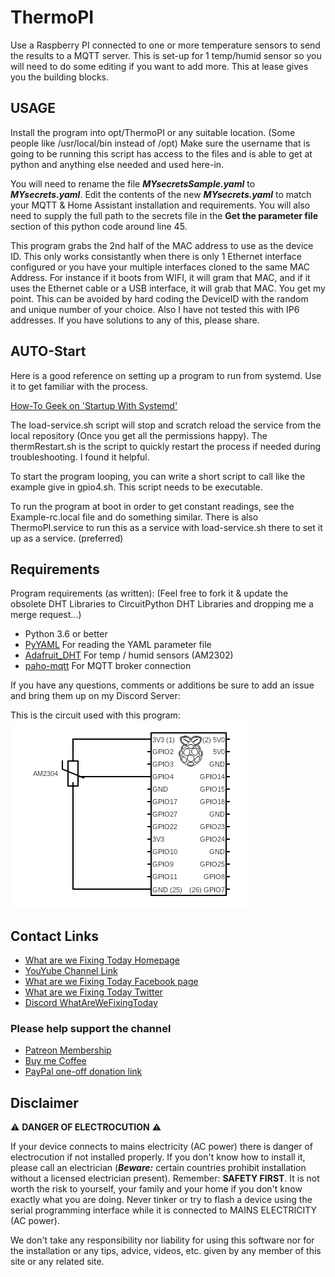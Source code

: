 # ThermoPI

Use a Raspberry PI connected to one or more temperature sensors to send the results to a MQTT server.  This is set-up for 1 temp/humid sensor so you will need to do some editing if you want to add more.  This at lease gives you the building blocks.

## USAGE

Install the program into opt/ThermoPI or any suitable location. (Some people like /usr/local/bin instead of /opt)  Make sure the username that is going to be running this script has access to the files and is able to get at python and anything else needed and used here-in.

You will need to rename the file ***MYsecretsSample.yaml*** to ***MYsecrets.yaml***.
Edit the contents of the new ***MYsecrets.yaml*** to match your MQTT & Home Assistant installation and requirements.  You will also need to supply the full path to the secrets file in the **Get the parameter file** section of this python code around line 45.

This program grabs the 2nd half of the MAC address to use as the device ID.  This only works consistantly when there is only 1 Ethernet interface configured or you have your multiple interfaces cloned to the same MAC Address.  For instance if it boots from WIFI, it will gram that MAC, and if it uses the Ethernet cable or a USB interface, it will grab that MAC.  You get my point.  This can be avoided by hard coding the DeviceID with the random and unique number of your choice.  Also I have not tested this with IP6 addresses.  If you have solutions to any of this, please share.

## AUTO-Start

Here is a good reference on setting up a program to run from systemd. Use it to get familiar with the process.

[How-To Geek on 'Startup With Systemd'](https://www.howtogeek.com/687970/how-to-run-a-linux-program-at-startup-with-systemd/)

The load-service.sh script will stop and scratch reload the service from the local repository (Once you get all the permissions happy).
The thermRestart.sh is the script to quickly restart the process if needed during troubleshooting.  I found it helpful.

To start the program looping, you can write a short script to call like the example give in gpio4.sh.  This script needs to be executable.

To run the program at boot in order to get constant readings,
    see the Example-rc.local file and do something similar.
    There is also ThermoPI.service to run this as a service with load-service.sh there to set it up as a service. (preferred)

## Requirements

Program requirements (as written):  (Feel free to fork it & update the obsolete DHT Libraries to CircuitPython DHT Libraries and dropping me a merge request...)

+ Python 3.6 or better
+ [PyYAML](https://pypi.org/project/PyYAML/) For reading the YAML parameter file
+ [Adafruit_DHT](https://github.com/adafruit/Adafruit_Python_DHT) For temp / humid sensors (AM2302)
+ [paho-mqtt](https://pypi.org/project/paho-mqtt/) For MQTT broker connection

If you have any questions, comments or additions be sure to add an issue and bring them up on my Discord Server:

This is the circuit used with this program:
![Circuit Used with ThermoPI](ThermoPI.png)

## Contact Links

+ [What are we Fixing Today Homepage](https://www.WhatAreWeFixing.Today/)
+ [YouYube Channel Link](https://bit.ly/WhatAreWeFixingTodaysYT)
+ [What are we Fixing Today Facebook page](https://bit.ly/WhatAreWeFixingTodayFB)
+ [What are we Fixing Today Twitter](https://bit.ly/WhatAreWeFixingTodayTW)
+ [Discord WhatAreWeFixingToday](https://discord.gg/Uhmhu3B)

### Please help support the channel

+ [Patreon Membership](https://www.patreon.com/WhatAreWeFixingToday)
+ [Buy me Coffee](https://www.buymeacoffee.com/SirGoodenough)
+ [PayPal one-off donation link](https://www.paypal.me/SirGoodenough)

## Disclaimer

⚠️ **DANGER OF ELECTROCUTION** ⚠️

If your device connects to mains electricity (AC power) there is danger of electrocution if not installed properly. If you don't know how to install it, please call an electrician (***Beware:*** certain countries prohibit installation without a licensed electrician present). Remember: **SAFETY FIRST**. It is not worth the risk to yourself, your family and your home if you don't know exactly what you are doing. Never tinker or try to flash a device using the serial programming interface while it is connected to MAINS ELECTRICITY (AC power).

We don't take any responsibility nor liability for using this software nor for the installation or any tips, advice, videos, etc. given by any member of this site or any related site.
